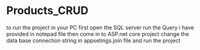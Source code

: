 # Products_CRUD

to run the project in your PC first open the SQL server run the Query i have provided in notepad file then come in to ASP.net core project change the data base connection string in appsetings.join file and run the project
